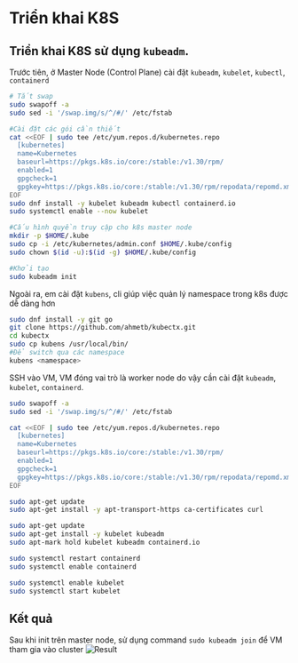 # Triển khai K8S
## Triển khai K8S sử dụng `kubeadm`.
Trước tiên, ở Master Node (Control Plane) cài đặt `kubeadm`, `kubelet`, `kubectl`, `containerd`
```sh
# Tắt swap
sudo swapoff -a
sudo sed -i '/swap.img/s/^/#/' /etc/fstab

#Cài đặt các gói cần thiết
cat <<EOF | sudo tee /etc/yum.repos.d/kubernetes.repo
  [kubernetes]
  name=Kubernetes
  baseurl=https://pkgs.k8s.io/core:/stable:/v1.30/rpm/
  enabled=1
  gpgcheck=1
  gpgkey=https://pkgs.k8s.io/core:/stable:/v1.30/rpm/repodata/repomd.xml.key
EOF
sudo dnf install -y kubelet kubeadm kubectl containerd.io
sudo systemctl enable --now kubelet

#Cấu hình quyền truy cập cho k8s master node
mkdir -p $HOME/.kube
sudo cp -i /etc/kubernetes/admin.conf $HOME/.kube/config
sudo chown $(id -u):$(id -g) $HOME/.kube/config

#Khởi tạo 
sudo kubeadm init
```

Ngoài ra, em cài đặt `kubens`, cli giúp việc quản lý namespace trong k8s được dễ dàng hơn
```sh
sudo dnf install -y git go
git clone https://github.com/ahmetb/kubectx.git
cd kubectx
sudo cp kubens /usr/local/bin/
#Để switch qua các namespace
kubens <namespace>
```

SSH vào VM, VM đóng vai trò là worker node do vậy cần cài đặt `kubeadm`, `kubelet`, `containerd`.
```sh
sudo swapoff -a
sudo sed -i '/swap.img/s/^/#/' /etc/fstab

cat <<EOF | sudo tee /etc/yum.repos.d/kubernetes.repo
  [kubernetes]
  name=Kubernetes
  baseurl=https://pkgs.k8s.io/core:/stable:/v1.30/rpm/
  enabled=1
  gpgcheck=1
  gpgkey=https://pkgs.k8s.io/core:/stable:/v1.30/rpm/repodata/repomd.xml.key
EOF

sudo apt-get update
sudo apt-get install -y apt-transport-https ca-certificates curl

sudo apt-get update
sudo apt-get install -y kubelet kubeadm 
sudo apt-mark hold kubelet kubeadm containerd.io

sudo systemctl restart containerd
sudo systemctl enable containerd

sudo systemctl enable kubelet
sudo systemctl start kubelet
```
## Kết quả
Sau khi init trên master node, sử dụng command `sudo kubeadm join` để VM tham gia vào cluster
![Result](./images/Screenshot%20From%202025-06-21%2002-03-02.png)